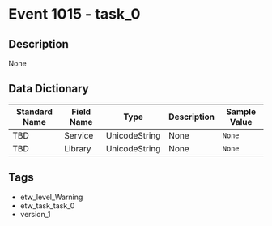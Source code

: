 # Event 1015 - task_0

## Description
None

## Data Dictionary
|Standard Name|Field Name|Type|Description|Sample Value|
|---|---|---|---|---|
|TBD|Service|UnicodeString|None|`None`|
|TBD|Library|UnicodeString|None|`None`|

## Tags
* etw_level_Warning
* etw_task_task_0
* version_1
